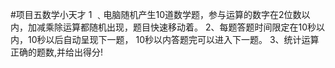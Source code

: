 #项目五数学小天才
1 ﹑电脑随机产生10道数学题，参与运算的数字在2位数以内，加减乘除运算都随机出现，题目快速移动着。
2、每题答题时间限定在10秒以内，10秒以后自动呈现下一题， 10秒以内答题完可以进入下一题。
3、统计运算正确的题数,并给出得分!
